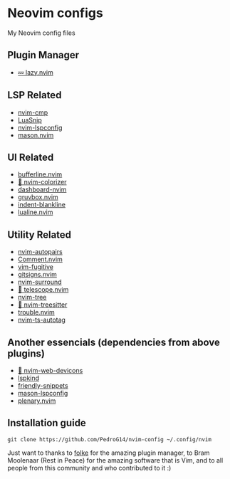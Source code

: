 # Neovim configs
My Neovim config files

## Plugin Manager
- [💤 lazy.nvim](https://github.com/folke/lazy.nvim)

## LSP Related
- [nvim-cmp](https://github.com/hrsh7th/nvim-cmp)
- [LuaSnip](https://github.com/L3MON4D3/LuaSnip)
- [nvim-lspconfig](https://github.com/neovim/nvim-lspconfig)
- [mason.nvim](https://github.com/williamboman/mason.nvim)

## UI Related
- [bufferline.nvim](https://github.com/akinsho/bufferline.nvim)
- [🎨 nvim-colorizer](https://github.com/norcalli/nvim-colorizer.lua)
- [dashboard-nvim](https://github.com/nvimdev/dashboard-nvim)
- [gruvbox.nvim](https://github.com/ellisonleao/gruvbox.nvim)
- [indent-blankline](https://github.com/lukas-reineke/indent-blankline.nvim)
- [lualine.nvim](https://github.com/nvim-lualine/lualine.nvim)

## Utility Related
- [nvim-autopairs](https://github.com/windwp/nvim-autopairs)
- [Comment.nvim](https://github.com/numToStr/Comment.nvim)
- [vim-fugitive](https://github.com/tpope/vim-fugitive)
- [gitsigns.nvim](https://github.com/lewis6991/gitsigns.nvim)
- [nvim-surround](https://github.com/kylechui/nvim-surround)
- [🔭 telescope.nvim](https://github.com/nvim-telescope/telescope.nvim)
- [nvim-tree](https://github.com/nvim-tree/nvim-tree.lua)
- [🌳 nvim-treesitter](https://github.com/nvim-treesitter/nvim-treesitter)
- [trouble.nvim](https://github.com/folke/trouble.nvim)
- [nvim-ts-autotag](https://github.com/windwp/nvim-ts-autotag)

## Another essencials (dependencies from above plugins)
- [🔣 nvim-web-devicons](https://github.com/nvim-tree/nvim-web-devicons)
- [lspkind](https://github.com/onsails/lspkind.nvim)
- [friendly-snippets](https://github.com/rafamadriz/friendly-snippets)
- [mason-lspconfig](https://github.com/williamboman/mason-lspconfig.nvim)
- [plenary.nvim](https://github.com/nvim-lua/plenary.nvim)

## Installation guide
    git clone https://github.com/PedroG14/nvim-config ~/.config/nvim


Just want to thanks to [folke](https://github.com/folke) for the amazing plugin manager, to Bram Moolenaar (Rest in Peace) for the amazing software that is Vim, and to all people from this community and who contributed to it :)
